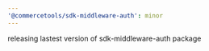 ```yaml
---
'@commercetools/sdk-middleware-auth': minor
---
```


releasing lastest version of sdk-middleware-auth package
